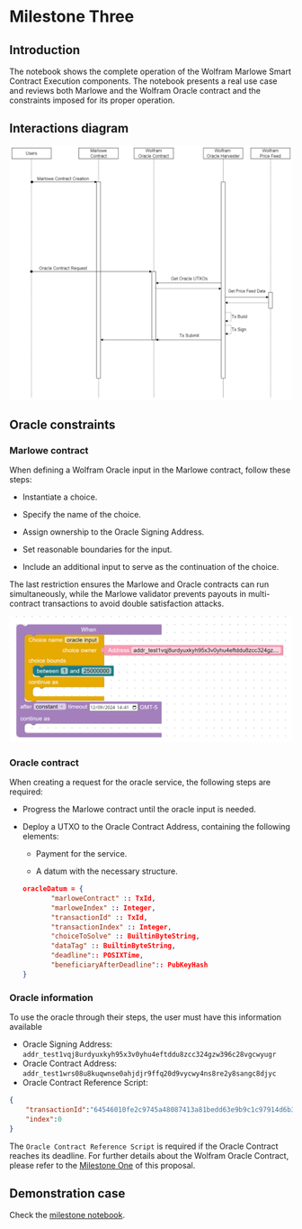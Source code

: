 # Milestone Three

## Introduction
The notebook shows the complete operation of the Wolfram Marlowe Smart Contract Execution components. The notebook presents a real use case and reviews both Marlowe and the Wolfram Oracle contract and the constraints imposed for its proper operation.

## Interactions diagram

![UML diagram for involved components](./img/oracleUML.png)

## Oracle constraints

### Marlowe contract
When defining a Wolfram Oracle input in the Marlowe contract, follow these steps:

* Instantiate a choice.

* Specify the name of the choice.

* Assign ownership to the Oracle Signing Address.

* Set reasonable boundaries for the input.

* Include an additional input to serve as the continuation of the choice.

The last restriction ensures the Marlowe and Oracle contracts can run simultaneously, while the Marlowe validator prevents payouts in multi-contract transactions to avoid double satisfaction attacks.

![choiceImage](./img/choiceImage.png)


### Oracle contract

When creating a request for the oracle service, the following steps are required:

* Progress the Marlowe contract until the oracle input is needed.

* Deploy a UTXO to the Oracle Contract Address, containing the following elements:

    * Payment for the service.
    
    * A datum with the necessary structure.
    
    ```json
    oracleDatum = {
           "marloweContract" :: TxId,
           "marloweIndex" :: Integer,
           "transactionId" :: TxId,
           "transactionIndex" :: Integer,
           "choiceToSolve" :: BuiltinByteString,
           "dataTag" :: BuiltinByteString,
           "deadline":: POSIXTime,
           "beneficiaryAfterDeadline":: PubKeyHash
    }
    ```

### Oracle information
To use the oracle through their steps, the user must have this information available 

* Oracle Signing Address: `addr_test1vqj8urdyuxkyh95x3v0yhu4eftddu8zcc324gzw396c28vgcwyugr`
* Oracle Contract Address: `addr_test1wrs08u8kuqwnse0ahjdjr9ffq20d9vycwy4ns8re2y8sangc8djyc`
* Oracle Contract Reference Script:

```json
{
    "transactionId":"64546010fe2c9745a48087413a81bedd63e9b9c1c97914d6b39fb0690d812483",
    "index":0
}
```

The `Oracle Contract Reference Script` is required if the Oracle Contract reaches its deadline. For further details about the Wolfram Oracle Contract, please refer to the [Milestone One](https://github.com/WolframBlockchainLabs/MarloweSC-Execution/blob/106df96739fe7dd955bc101e0c58929414768f77/MilestoneOne/WolframOracleContract.ipynb) of this proposal.

## Demonstration case

Check the [milestone notebook](MilestoneThree\TestServiceUsingMarlowe.ipynb).
